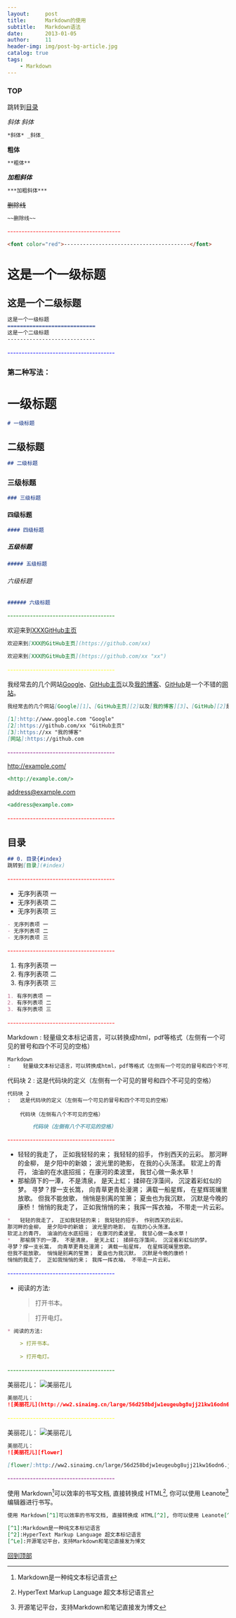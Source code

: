 ```yaml
---
layout:     post
title:      Markdown的使用
subtitle:   Markdown语法
date:       2013-01-05
author:     11
header-img: img/post-bg-article.jpg
catalog: true
tags:
    - Markdown
---
```


### TOP

跳转到[目录](#目录)


*斜体* _斜体_
```markdown
*斜体* _斜体_
```

**粗体**
```markdown
**粗体**
```

***加粗斜体***
```markdown
***加粗斜体***
```

~~删除线~~
```markdown
~~删除线~~
```

<font color="red">----------------------------------------</font>
```markdown
<font color="red">----------------------------------------</font>
```

这是一个一级标题
============================
这是一个二级标题
----------------------------
```markdown
这是一个一级标题
============================
这是一个二级标题
----------------------------
```

<font color="blue">--------------------------------------</font>

### 第二种写法：
# 一级标题
```markdown
# 一级标题
```

## 二级标题
```markdown
## 二级标题
```

### 三级标题
```markdown
### 三级标题
```

#### 四级标题
```markdown
#### 四级标题
```

##### 五级标题
```markdown
##### 五级标题
```

###### 六级标题
```markdown
###### 六级标题
```

<font color="green">--------------------------------------</font>

欢迎来到[XXXGitHub主页](https://github.com/xx)
```markdown
欢迎来到[XXX的GitHub主页](https://github.com/xx)
```

```markdown
欢迎来到[XXX的GitHub主页](https://github.com/xx "xx")
```

<font color="yellow">--------------------------------------</font>

我经常去的几个网站[Google][1]、[GitHub主页][2]以及[我的博客][3]、[GitHub][2]是一个不错的[网站][]。

[1]:http://www.google.com "Google"
[2]:https://github.com/xx "GitHub主页"
[3]:https://xx "我的博客"
[网站]:https://github.com

```markdown
我经常去的几个网站[Google][1]、[GitHub主页][2]以及[我的博客][3]、[GitHub][2]是一个不错的[网站][]。

[1]:http://www.google.com "Google"
[2]:https://github.com/xx "GitHub主页"
[3]:https://xx "我的博客"
[网站]:https://github.com
```

<font color="purple">--------------------------------------</font>

<http://example.com/>

```markdown
<http://example.com/>
```

<address@example.com>

```markdown
<address@example.com>
```

<font color="red">--------------------------------------</font>

## 目录

```markdown
## 0. 目录{#index}
跳转到[目录](#index)
```

<font color="red">--------------------------------------</font>

- 无序列表项 一
- 无序列表项 二
- 无序列表项 三

```markdown
- 无序列表项 一
- 无序列表项 二
- 无序列表项 三
```

<font color="red">--------------------------------------</font>

1. 有序列表项 一
2. 有序列表项 二
3. 有序列表项 三

```markdown
1. 有序列表项 一
2. 有序列表项 二
3. 有序列表项 三
```

<font color="red">--------------------------------------</font>

Markdown
:    轻量级文本标记语言，可以转换成html，pdf等格式（左侧有一个可见的冒号和四个不可见的空格）

```markdown
Markdown
:    轻量级文本标记语言，可以转换成html，pdf等格式（左侧有一个可见的冒号和四个不可见的空格）
```

代码块 2
:   这是代码块的定义（左侧有一个可见的冒号和四个不可见的空格）

```markdown
代码块 2
:   这是代码块的定义（左侧有一个可见的冒号和四个不可见的空格）
```

        代码块（左侧有八个不可见的空格）
        
```markdown
        代码块（左侧有八个不可见的空格）
```

<font color="red">--------------------------------------</font>

*   轻轻的我走了， 正如我轻轻的来； 我轻轻的招手， 作别西天的云彩。
那河畔的金柳， 是夕阳中的新娘； 波光里的艳影， 在我的心头荡漾。 
软泥上的青荇， 油油的在水底招摇； 在康河的柔波里， 我甘心做一条水草！ 
*   那榆荫下的一潭， 不是清泉， 是天上虹； 揉碎在浮藻间， 沉淀着彩虹似的梦。 
寻梦？撑一支长篙， 向青草更青处漫溯； 满载一船星辉， 在星辉斑斓里放歌。 
但我不能放歌， 悄悄是别离的笙箫； 夏虫也为我沉默， 沉默是今晚的康桥！ 
悄悄的我走了， 正如我悄悄的来； 我挥一挥衣袖， 不带走一片云彩。

```markdown
*   轻轻的我走了， 正如我轻轻的来； 我轻轻的招手， 作别西天的云彩。
那河畔的金柳， 是夕阳中的新娘； 波光里的艳影， 在我的心头荡漾。 
软泥上的青荇， 油油的在水底招摇； 在康河的柔波里， 我甘心做一条水草！ 
*   那榆荫下的一潭， 不是清泉， 是天上虹； 揉碎在浮藻间， 沉淀着彩虹似的梦。 
寻梦？撑一支长篙， 向青草更青处漫溯； 满载一船星辉， 在星辉斑斓里放歌。 
但我不能放歌， 悄悄是别离的笙箫； 夏虫也为我沉默， 沉默是今晚的康桥！ 
悄悄的我走了， 正如我悄悄的来； 我挥一挥衣袖， 不带走一片云彩。
```

<font color="blue">--------------------------------------</font>

* 阅读的方法:

    > 打开书本。
    
    > 打开电灯。
    
```markdown
* 阅读的方法:

    > 打开书本。
    
    > 打开电灯。
```

<font color="green">--------------------------------------</font>

美丽花儿： 
![美丽花儿](http://ww2.sinaimg.cn/large/56d258bdjw1eugeubg8ujj21kw16odn6.jpg "美丽花儿")

```markdown
美丽花儿： 
![美丽花儿](http://ww2.sinaimg.cn/large/56d258bdjw1eugeubg8ujj21kw16odn6.jpg "美丽花儿")
```

<font color="yellow">--------------------------------------</font>

美丽花儿：
![美丽花儿][flower]

[flower]:http://ww2.sinaimg.cn/large/56d258bdjw1eugeubg8ujj21kw16odn6.jpg  "美丽花儿"

```markdown
美丽花儿：
![美丽花儿][flower]

[flower]:http://ww2.sinaimg.cn/large/56d258bdjw1eugeubg8ujj21kw16odn6.jpg  "美丽花儿"
```

<font color="purple">--------------------------------------</font>


使用 Markdown[^1]可以效率的书写文档, 直接转换成 HTML[^2], 你可以使用 Leanote[^Le] 编辑器进行书写。

[^1]:Markdown是一种纯文本标记语言
[^2]:HyperText Markup Language 超文本标记语言
[^Le]:开源笔记平台，支持Markdown和笔记直接发为博文

```markdown
使用 Markdown[^1]可以效率的书写文档, 直接转换成 HTML[^2], 你可以使用 Leanote[^Le] 编辑器进行书写。

[^1]:Markdown是一种纯文本标记语言
[^2]:HyperText Markup Language 超文本标记语言
[^Le]:开源笔记平台，支持Markdown和笔记直接发为博文
```


[回到顶部](#TOP)

